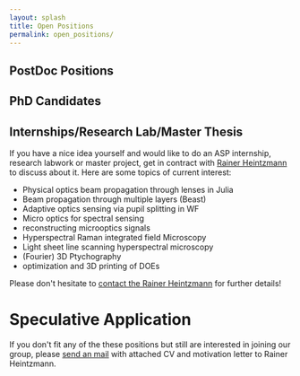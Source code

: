 ```yaml
---
layout: splash 
title: Open Positions
permalink: open_positions/
---
```



## PostDoc Positions 


## PhD Candidates 


## Internships/Research Lab/Master Thesis
If you have a nice idea yourself and would like to do an ASP internship, research labwork or master project, get in contract with <a target="_blank" href="https://mailhide.io/e/GKDvrXdl">Rainer Heintzmann</a> to discuss about it.
Here are some topics of current interest:
+ Physical optics beam propagation through lenses in Julia
+ Beam propagation through multiple layers (Beast)
+ Adaptive optics sensing via pupil splitting in WF
+ Micro optics for spectral sensing
+ reconstructing microoptics signals
+ Hyperspectral Raman integrated field Microscopy
+ Light sheet line scanning hyperspectral microscopy
+ (Fourier) 3D Ptychography
+ optimization and 3D printing of DOEs

Please don't hesitate to <a target="_blank" href="https://mailhide.io/e/GKDvrXdl">contact the Rainer Heintzmann</a> for further details!


# Speculative Application

If you don't fit any of the these positions but still are interested in joining our group, 
please <a target="_blank" href="https://mailhide.io/e/GKDvrXdl">send an mail</a> with attached CV and motivation letter to Rainer Heintzmann.
